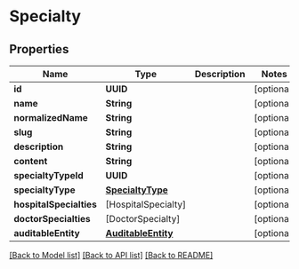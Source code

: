 # Specialty

## Properties
Name | Type | Description | Notes
------------ | ------------- | ------------- | -------------
**id** | **UUID** |  | [optional] 
**name** | **String** |  | [optional] 
**normalizedName** | **String** |  | [optional] 
**slug** | **String** |  | [optional] 
**description** | **String** |  | [optional] 
**content** | **String** |  | [optional] 
**specialtyTypeId** | **UUID** |  | [optional] 
**specialtyType** | [**SpecialtyType**](SpecialtyType.md) |  | [optional] 
**hospitalSpecialties** | [HospitalSpecialty] |  | [optional] 
**doctorSpecialties** | [DoctorSpecialty] |  | [optional] 
**auditableEntity** | [**AuditableEntity**](AuditableEntity.md) |  | [optional] 

[[Back to Model list]](../README.md#documentation-for-models) [[Back to API list]](../README.md#documentation-for-api-endpoints) [[Back to README]](../README.md)


